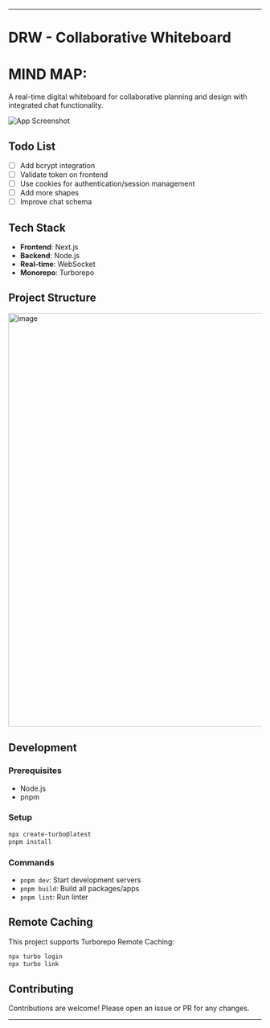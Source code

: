 
---

# DRW - Collaborative Whiteboard 

# MIND MAP:

A real-time digital whiteboard for collaborative planning and design with integrated chat functionality.

![App Screenshot](https://github.com/user-attachments/assets/00adcdf6-b2bb-45c3-846f-8bc5eee176a2)



## Todo List

- [ ] Add bcrypt integration  
- [ ] Validate token on frontend  
- [ ] Use cookies for authentication/session management  
- [ ] Add more shapes  
- [ ] Improve chat schema

## Tech Stack

- **Frontend**: Next.js
- **Backend**: Node.js
- **Real-time**: WebSocket
- **Monorepo**: Turborepo

## Project Structure
<img width="673" height="823" alt="image" src="https://github.com/user-attachments/assets/26812702-1654-45aa-bac6-e806daca777f" />



## Development

### Prerequisites
- Node.js
- pnpm

### Setup
```sh
npx create-turbo@latest
pnpm install
```

### Commands
- `pnpm dev`: Start development servers
- `pnpm build`: Build all packages/apps
- `pnpm lint`: Run linter

## Remote Caching

This project supports Turborepo Remote Caching:

```sh
npx turbo login
npx turbo link
```

## Contributing

Contributions are welcome! Please open an issue or PR for any changes.

---

